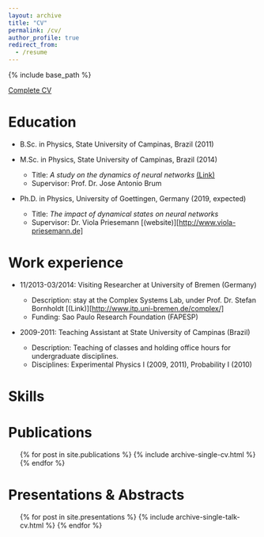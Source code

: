 ```yaml
---
layout: archive
title: "CV"
permalink: /cv/
author_profile: true
redirect_from:
  - /resume
---
```


{% include base_path %}


[Complete CV](http://joaopn.github.io/files/cv.pdf)

Education
======
* B.Sc. in Physics, State University of Campinas, Brazil (2011)

* M.Sc. in Physics, State University of Campinas, Brazil (2014)
  * Title: *A study on the dynamics of neural networks*  [(Link)](http://repositorio.unicamp.br/jspui/handle/REPOSIP/276962)
  * Supervisor: Prof. Dr. Jose Antonio Brum

* Ph.D. in Physics, University of Goettingen, Germany (2019, expected)
  * Title: *The impact of dynamical states on neural networks*
  * Supervisor: Dr. Viola Priesemann [(website)][http://www.viola-priesemann.de]

Work experience
======
* 11/2013-03/2014: Visiting Researcher at University of Bremen (Germany)
  * Description: stay at the Complex Systems Lab, under Prof. Dr. Stefan Bornholdt  [(Link)][http://www.itp.uni-bremen.de/complex/]
  * Funding: Sao Paulo Research Foundation (FAPESP)

* 2009-2011: Teaching Assistant at State University of Campinas (Brazil)
  * Description: Teaching of classes and holding office hours for undergraduate disciplines.
  * Disciplines: Experimental Physics I (2009, 2011), Probability I (2010)

Skills
======


Publications
======
  <ul>{% for post in site.publications %}
    {% include archive-single-cv.html %}
  {% endfor %}</ul>

Presentations & Abstracts
======
  <ul>{% for post in site.presentations %}
    {% include archive-single-talk-cv.html %}
  {% endfor %}</ul>
